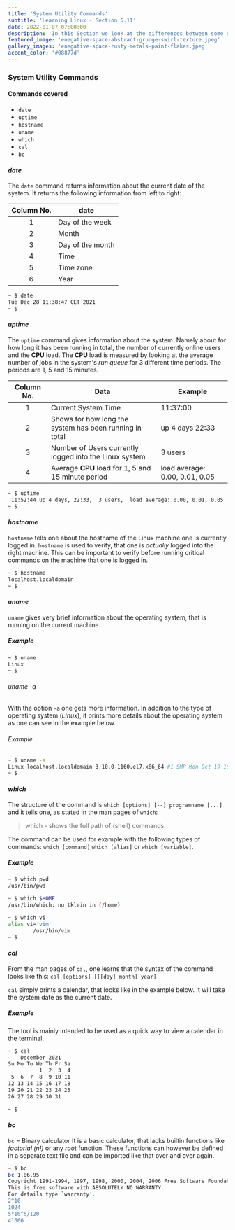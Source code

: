 ```yaml
---
title: 'System Utility Commands'
subtitle: 'Learning Linux - Section 5.11'
date: 2022-01-07 07:00:00
description: 'In this Section we look at the differences between some of the more popular Directory Services. Active Directory, LDAP, IDM, WinBIND and OpenLDAP.'
featured_image: 'enegative-space-abstract-grunge-swirl-texture.jpeg'
gallery_images: 'enegative-space-rusty-metals-paint-flakes.jpeg'
accent_color: '#08877d'
---
```



### System Utility Commands

#### Commands covered

- `date`
- `uptime`
- `hostname`
- `uname`
- `which`
- `cal`
- `bc`

#### *date*

The `date` command returns information about the current date of the system. 
It returns the following information from left to right:


| Column No. | date             |
|:----------:|------------------|
| 1          | Day of the week  |
| 2          | Month            |
| 3          | Day of the month |
| 4          | Time             |
| 5          | Time zone        |
 | 6          | Year             |


```bash
~ $ date
Tue Dec 28 11:38:47 CET 2021
~ $ 
```


#### *uptime*

The `uptime` command gives information about the system. Namely about for how long it has been running in total, the number of currently online users and the **CPU** load. The **CPU** load is measured by looking at the average number of jobs in the system's *run queue* for 3 different time periods. The periods are 1, 5 and 15 minutes.


| Column No. | Data                                                    | Example                        |
|:----------:|---------------------------------------------------------|--------------------------------|
| 1          | Current System Time                                     | 11:37:00                       |
| 2          | Shows for how long the system has been running in total | up 4 days 22:33                |
| 3          | Number of Users currently logged into the Linux system  | 3 users                        |
| 4          | Average **CPU** load for 1, 5 and 15 minute period      | load average: 0.00, 0.01, 0.05 |


```bash
~ $ uptime
 11:52:44 up 4 days, 22:33,  3 users,  load average: 0.00, 0.01, 0.05
~ $ 
```

#### *hostname*

`hostname` tells one about the hostname of the Linux machine one is currently logged in.
`hostname` is used to verify, that one is *actually* logged into the right machine. This can be important to verify before running critical commands on the machine that one is logged in. 

```bash
~ $ hostname
localhost.localdomain
~ $ 
```


#### *uname*

`uname` gives very brief information about the operating system, that is running on the current machine.

##### Example


```bash
~ $ uname
Linux
~ $ 
```


###### *uname -a*


With the option `-a` one gets more information. In addition to the type of operating system (*Linux*), it prints more details 
about the operating system as one can see in the example below.


###### Example


```bash
~ $ uname -a
Linux localhost.localdomain 3.10.0-1160.el7.x86_64 #1 SMP Mon Oct 19 16:18:59 UTC 2020 x86_64 x86_64 x86_64 GNU/Linux
~ $ 
```


#### *which*

The structure of the command is `which [options] [--] programname [...]` and it tells one, as stated in the man pages of `which`:

> which - shows the full path of (shell) commands.

The command can be used for example with the following types of commands: `which [command]` `which [alias]` or `which [variable]`.

##### Example


```bash
~ $ which pwd
/usr/bin/pwd

~ $ which $HOME
/usr/bin/which: no tklein in (/home)

~ $ which vi
alias vi='vim'
        /usr/bin/vim
~ $ 
```


#### *cal*

From the man pages of `cal`, one learns that the syntax of the command looks like this: `cal [options] [[[day] month] year]`

`cal` simply prints a calendar, that looks like in the example below. It will take the system date as the current date.

##### Example

The tool is mainly intended to be used as a quick way to view a calendar in the terminal.


```bash
~ $ cal
    December 2021   
Su Mo Tu We Th Fr Sa
          1  2  3  4
 5  6  7  8  9 10 11
12 13 14 15 16 17 18
19 20 21 22 23 24 25
26 27 28 29 30 31

~ $ 
```


#### *bc*

`bc` = Binary calculator
It is a basic calculator, that lacks builtin functions like *factorial (n!)* or any *root* function. These functions can however be defined in a separate text file and can be imported like that over and over again.


```bash
~ $ bc
bc 1.06.95
Copyright 1991-1994, 1997, 1998, 2000, 2004, 2006 Free Software Foundation, Inc.
This is free software with ABSOLUTELY NO WARRANTY.
For details type `warranty'. 
2^10
1024
5*10^6/120
41666
```
